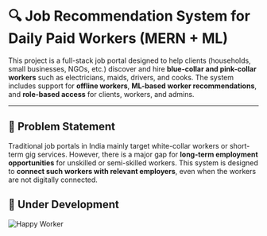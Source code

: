 # 🔍 Job Recommendation System for Daily Paid Workers (MERN + ML)

This project is a full-stack job portal designed to help clients (households, small businesses, NGOs, etc.) discover and hire **blue-collar and pink-collar workers** such as electricians, maids, drivers, and cooks. The system includes support for **offline workers**, **ML-based worker recommendations**, and **role-based access** for clients, workers, and admins.

---

## 📌 Problem Statement

Traditional job portals in India mainly target white-collar workers or short-term gig services. However, there is a major gap for **long-term employment opportunities** for unskilled or semi-skilled workers. This system is designed to **connect such workers with relevant employers**, even when the workers are not digitally connected.

## 📌 Under Development
![Happy Worker]((https://tenor.com/orVGD1XjDUB.gif))
